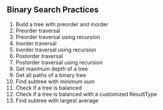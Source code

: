 ## Binary Search Practices

1. Build a tree with preorder and inorder
2. Preorder traversal
3. Preorder traversal using recursion
4. Inorder traversal
5. Inorder traversal using recursion
6. Postorder traversal
7. Postorder traversal using recursion
8. Get maximum depth of a tree
9. Get all paths of a binary tree
10. Find subtree with minimum sum
11. Check if a tree is balanced
12. Check if a tree is balanced with a customized ResultType
13. Find subtree with largest average


